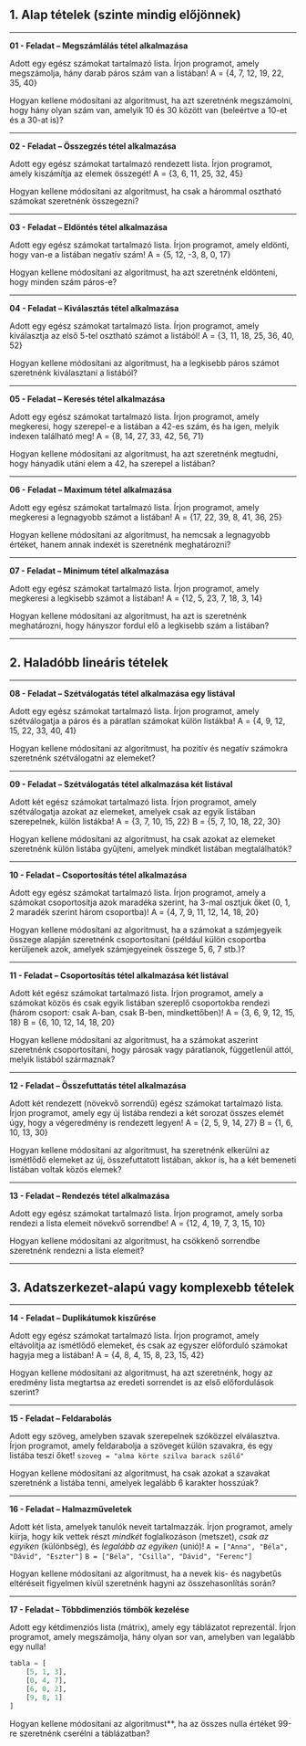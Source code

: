 

## **1. Alap tételek (szinte mindig előjönnek)**

---

**01 - Feladat – Megszámlálás tétel alkalmazása**

Adott egy egész számokat tartalmazó lista. Írjon programot, amely megszámolja, hány darab páros szám van a listában!
A = {4, 7, 12, 19, 22, 35, 40}

Hogyan kellene módosítani az algoritmust, ha azt szeretnénk megszámolni, hogy hány olyan szám van, amelyik 10 és 30 között van (beleértve a 10-et és a 30-at is)?

---

**02 - Feladat – Összegzés tétel alkalmazása**

Adott egy egész számokat tartalmazó rendezett lista. Írjon programot, amely kiszámítja az elemek összegét!
A = {3, 6, 11, 25, 32, 45}

Hogyan kellene módosítani az algoritmust, ha csak a hárommal osztható számokat szeretnénk összegezni?

---

**03 - Feladat – Eldöntés tétel alkalmazása**

Adott egy egész számokat tartalmazó lista. Írjon programot, amely eldönti, hogy van-e a listában negatív szám!
A = {5, 12, -3, 8, 0, 17}

Hogyan kellene módosítani az algoritmust, ha azt szeretnénk eldönteni, hogy minden szám páros-e?

---

**04 - Feladat – Kiválasztás tétel alkalmazása**

Adott egy egész számokat tartalmazó lista. Írjon programot, amely kiválasztja az első 5-tel osztható számot a listából!
A = {3, 11, 18, 25, 36, 40, 52}

Hogyan kellene módosítani az algoritmust, ha a legkisebb páros számot szeretnénk kiválasztani a listából?

---

**05 - Feladat – Keresés tétel alkalmazása**

Adott egy egész számokat tartalmazó lista. Írjon programot, amely megkeresi, hogy szerepel-e a listában a 42-es szám, és ha igen, melyik indexen található meg!
A = {8, 14, 27, 33, 42, 56, 71}

Hogyan kellene módosítani az algoritmust, ha azt szeretnénk megtudni, hogy hányadik utáni elem a 42, ha szerepel a listában?

---

**06 - Feladat – Maximum tétel alkalmazása**

Adott egy egész számokat tartalmazó lista. Írjon programot, amely megkeresi a legnagyobb számot a listában!
A = {17, 22, 39, 8, 41, 36, 25}

Hogyan kellene módosítani az algoritmust, ha nemcsak a legnagyobb értéket, hanem annak indexét is szeretnénk meghatározni?

---

**07 - Feladat – Minimum tétel alkalmazása**

Adott egy egész számokat tartalmazó lista. Írjon programot, amely megkeresi a legkisebb számot a listában!
A = {12, 5, 23, 7, 18, 3, 14}

Hogyan kellene módosítani az algoritmust, ha azt is szeretnénk meghatározni, hogy hányszor fordul elő a legkisebb szám a listában?

---

## **2. Haladóbb lineáris tételek**

---

**08 - Feladat – Szétválogatás tétel alkalmazása egy listával**

Adott egy egész számokat tartalmazó lista. Írjon programot, amely szétválogatja a páros és a páratlan számokat külön listákba!
A = {4, 9, 12, 15, 22, 33, 40, 41}

Hogyan kellene módosítani az algoritmust, ha pozitív és negatív számokra szeretnénk szétválogatni az elemeket?

---

**09 - Feladat – Szétválogatás tétel alkalmazása két listával**

Adott két egész számokat tartalmazó lista. Írjon programot, amely szétválogatja azokat az elemeket, amelyek csak az egyik listában szerepelnek, külön listákba!
A = {3, 7, 10, 15, 22}
B = {5, 7, 10, 18, 22, 30}

Hogyan kellene módosítani az algoritmust, ha csak azokat az elemeket szeretnénk külön listába gyűjteni, amelyek mindkét listában megtalálhatók?

---

**10 - Feladat – Csoportosítás tétel alkalmazása**

Adott egy egész számokat tartalmazó lista. Írjon programot, amely a számokat csoportosítja azok maradéka szerint, ha 3-mal osztjuk őket (0, 1, 2 maradék szerint három csoportba)!
A = {4, 7, 9, 11, 12, 14, 18, 20}

Hogyan kellene módosítani az algoritmust, ha a számokat a számjegyeik összege alapján szeretnénk csoportosítani (például külön csoportba kerüljenek azok, amelyek számjegyeinek összege 5, 6, 7 stb.)?

---
**11 - Feladat – Csoportosítás tétel alkalmazása két listával**

Adott két egész számokat tartalmazó lista. Írjon programot, amely a számokat közös és csak egyik listában szereplő csoportokba rendezi (három csoport: csak A-ban, csak B-ben, mindkettőben)!
A = {3, 6, 9, 12, 15, 18}
B = {6, 10, 12, 14, 18, 20}

Hogyan kellene módosítani az algoritmust, ha a számokat aszerint szeretnénk csoportosítani, hogy párosak vagy páratlanok, függetlenül attól, melyik listából származnak?

---


**12 - Feladat – Összefuttatás tétel alkalmazása**

Adott két rendezett (növekvő sorrendű) egész számokat tartalmazó lista. Írjon programot, amely egy új listába rendezi a két sorozat összes elemét úgy, hogy a végeredmény is rendezett legyen!
A = {2, 5, 9, 14, 27}
B = {1, 6, 10, 13, 30}

Hogyan kellene módosítani az algoritmust, ha szeretnénk elkerülni az ismétlődő elemeket az új, összefuttatott listában, akkor is, ha a két bemeneti listában voltak közös elemek?

---

**13 - Feladat – Rendezés tétel alkalmazása**

Adott egy egész számokat tartalmazó lista. Írjon programot, amely sorba rendezi a lista elemeit növekvő sorrendbe!
A = {12, 4, 19, 7, 3, 15, 10}

Hogyan kellene módosítani az algoritmust, ha csökkenő sorrendbe szeretnénk rendezni a lista elemeit?

---

## **3. Adatszerkezet-alapú vagy komplexebb tételek**

---

**14 - Feladat – Duplikátumok kiszűrése**

Adott egy egész számokat tartalmazó lista. Írjon programot, amely eltávolítja az ismétlődő elemeket, és csak az egyszer előforduló számokat hagyja meg a listában!
A = {4, 8, 4, 15, 8, 23, 15, 42}

Hogyan kellene módosítani az algoritmust, ha azt szeretnénk, hogy az eredmény lista megtartsa az eredeti sorrendet is az első előfordulások szerint?

---

**15 - Feladat – Feldarabolás**

Adott egy szöveg, amelyben szavak szerepelnek szóközzel elválasztva. Írjon programot, amely feldarabolja a szöveget külön szavakra, és egy listába teszi őket!
`szoveg = "alma körte szilva barack szőlő"`

Hogyan kellene módosítani az algoritmust, ha csak azokat a szavakat szeretnénk a listába tenni, amelyek legalább 6 karakter hosszúak?

---

**16 - Feladat – Halmazműveletek**

Adott két lista, amelyek tanulók neveit tartalmazzák. Írjon programot, amely kiírja, hogy kik vettek részt *mindkét* foglalkozáson (metszet), *csak az egyiken* (különbség), és *legalább az egyiken* (unió)!
`A = ["Anna", "Béla", "Dávid", "Eszter"]`
`B = ["Béla", "Csilla", "Dávid", "Ferenc"]`

Hogyan kellene módosítani az algoritmust, ha a nevek kis- és nagybetűs eltéréseit figyelmen kívül szeretnénk hagyni az összehasonlítás során?

---

**17 - Feladat – Többdimenziós tömbök kezelése**

Adott egy kétdimenziós lista (mátrix), amely egy táblázatot reprezentál. Írjon programot, amely megszámolja, hány olyan sor van, amelyben van legalább egy nulla!

```python
tabla = [
    [5, 1, 3],
    [0, 4, 7],
    [6, 0, 2],
    [9, 8, 1]
]
```

Hogyan kellene módosítani az algoritmust**, ha az összes nulla értéket 99-re szeretnénk cserélni a táblázatban?

